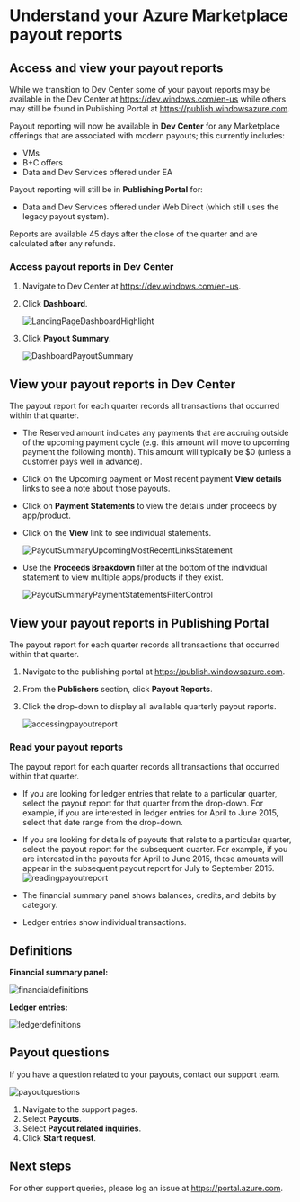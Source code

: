 <properties
   pageTitle="Understand the Azure Marketplace payout reporting | Microsoft Azure"
   description="Learn how to review and ingest the Azure Marketplace payout report."
   services="marketplace-publishing"
   documentationCenter="na"
   authors="v-jeana"
   manager="lakoch"
   editor=""/>

<tags
   ms.service="marketplace"
   ms.devlang="na"
   ms.topic="article"
   ms.tgt_pltfrm="na"
   ms.workload="na"
   ms.date="09/19/2016"
   ms.author="v-jeana; hascipio; v-dabosl"/>

# <a name="understand-your-azure-marketplace-payout-reports"></a>Understand your Azure Marketplace payout reports

## <a name="access-and-view-your-payout-reports"></a>Access and view your payout reports

While we transition to Dev Center some of your payout reports may be available in the Dev Center at https://dev.windows.com/en-us while others may still be found in Publishing Portal at https://publish.windowsazure.com.

Payout reporting will now be available in **Dev Center** for any Marketplace offerings that are associated with modern payouts; this currently includes:
- VMs
- B+C offers
- Data and Dev Services offered under EA

Payout reporting will still be in **Publishing Portal** for:
- Data and Dev Services offered under Web Direct (which still uses the legacy payout system).

Reports are available 45 days after the close of the quarter and are calculated after any refunds.

### <a name="access-payout-reports-in-dev-center"></a>Access payout reports in Dev Center

1. Navigate to Dev Center at https://dev.windows.com/en-us.
2. Click **Dashboard**.

    ![LandingPageDashboardHighlight][1]

3. Click **Payout Summary**.

    ![DashboardPayoutSummary][2]


## <a name="view-your-payout-reports-in-dev-center"></a>View your payout reports in Dev Center

The payout report for each quarter records all transactions that occurred within that quarter.

- The Reserved amount indicates any payments that are accruing outside of the upcoming payment cycle (e.g. this amount will move to upcoming payment the following month).  This amount will typically be $0 (unless a customer pays well in advance).
- Click on the Upcoming payment or Most recent payment **View details** links to see a note about those payouts.
- Click on **Payment Statements** to view the details under proceeds by app/product.
- Click on the **View** link to see individual statements.

    ![PayoutSummaryUpcomingMostRecentLinksStatement][3]

- Use the **Proceeds Breakdown** filter at the bottom of the individual statement to view multiple apps/products if they exist.

    ![PayoutSummaryPaymentStatementsFilterControl][4]



## <a name="view-your-payout-reports-in-publishing-portal"></a>View your payout reports in Publishing Portal
The payout report for each quarter records all transactions that occurred within that quarter.

1. Navigate to the publishing portal at https://publish.windowsazure.com.
2. From the **Publishers** section, click **Payout Reports**.
3. Click the drop-down to display all available quarterly payout reports.

    ![accessingpayoutreport][5]


### <a name="read-your-payout-reports"></a>Read your payout reports

The payout report for each quarter records all transactions that occurred within that quarter.

- If you are looking for ledger entries that relate to a particular quarter, select the payout report for that quarter from the drop-down. For example, if you are interested in ledger entries for April to June 2015, select that date range from the drop-down.
- If you are looking for details of payouts that relate to a particular quarter, select the payout report for the subsequent quarter. For example, if you are interested in the payouts for April to June 2015, these amounts will appear in the subsequent payout report for July to September 2015.
![readingpayoutreport][6]

- The financial summary panel shows balances, credits, and debits by category.
- Ledger entries show individual transactions.

## <a name="definitions"></a>Definitions

**Financial summary panel:**

![financialdefinitions][7]

**Ledger entries:**

![ledgerdefinitions][8]

## <a name="payout-questions"></a>Payout questions

If you have a question related to your payouts, contact our support team.

![payoutquestions][9]

1. Navigate to the support pages.
2. Select **Payouts**.
3. Select **Payout related inquiries**.
4. Click **Start request**.

## <a name="next-steps"></a>Next steps

For other support queries, please log an issue at <https://portal.azure.com>.

[1]: ./media/marketplace-publishing-report-payout/LandingPage-DashboardHighlight.png
[2]: ./media/marketplace-publishing-report-payout/Dashboard-PayoutSummary.png
[3]: ./media/marketplace-publishing-report-payout/PayoutSummary-UpcomingOrMostRecentPaymentLinksSingleStatementLink.png
[4]: ./media/marketplace-publishing-report-payout/PayoutSummary-PaymentStatements-SingleStatement-FilterControl.png
[5]: ./media/marketplace-publishing-report-payout/accessingpayoutreport.png
[6]: ./media/marketplace-publishing-report-payout/readingpayoutreport.png
[7]: ./media/marketplace-publishing-report-payout/financialdefinitions.png
[8]: ./media/marketplace-publishing-report-payout/ledgerdefinitions.png
[9]: ./media/marketplace-publishing-report-payout/payoutquestions.png
